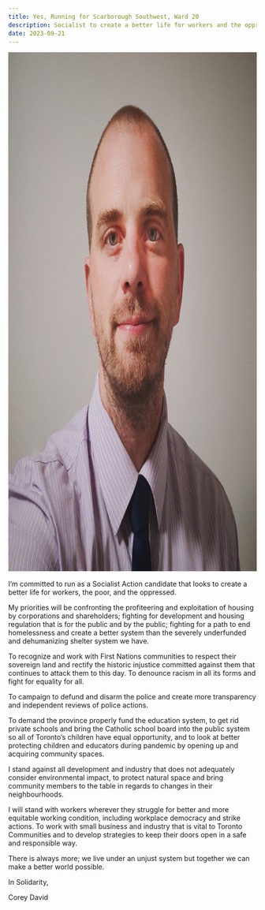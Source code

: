 ```yaml
---
title: Yes, Running for Scarborough Southwest, Ward 20
description: Socialist to create a better life for workers and the oppressed
date: 2023-09-21
---
```


<img
    src="./../img/candidate-corey-david.jpg"
    alt="Municipal Socialist Alliance Candidate for Scarborough Southwest, Ward 20"
    width="1080"
    height="1053"
  />

I’m committed to run as a Socialist Action candidate that looks to create a better life for workers, the poor, and the oppressed.

My priorities will be confronting the profiteering and exploitation of housing by corporations and shareholders; fighting for development and housing regulation that is for the public and by the public; fighting for a path to end homelessness and create a better system than the severely underfunded and dehumanizing shelter system we have.

To recognize and work with First Nations communities to respect their sovereign land and rectify the historic injustice committed against them that continues to attack them to this day. To denounce racism in all its forms and fight for equality for all.

To campaign to defund and disarm the police and create more transparency and independent reviews of police actions.

To demand the province properly fund the education system, to get rid private schools and bring the Catholic school board into the public system so all of Toronto’s children have equal opportunity, and to look at better protecting children and educators during pandemic by opening up and acquiring community spaces.

I stand against all development and industry that does not adequately consider environmental impact, to protect natural space and bring community members to the table in regards to changes in their neighbourhoods.

I will stand with workers wherever they struggle for better and more equitable working condition, including workplace democracy and strike actions. To work with small business and industry that is vital to Toronto Communities and to develop strategies to keep their doors open in a safe and responsible way.

There is always more; we live under an unjust system but together we can make a better world possible.

In Solidarity,

Corey David
